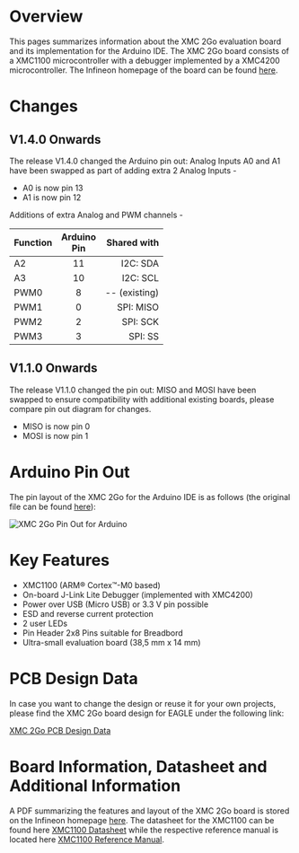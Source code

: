 # Overview
This pages summarizes information about the XMC 2Go evaluation board and its implementation for the Arduino IDE. The XMC 2Go board consists of a XMC1100 microcontroller with a debugger implemented by a XMC4200 microcontroller. The Infineon homepage of the board can be found [here](https://www.infineon.com/cms/de/product/evaluation-boards/KIT_XMC_2GO_XMC1100_V1/productType.html?productType=db3a304443537c4e01436ccecb5d154f#ispnTab9).

# Changes
## V1.4.0 Onwards
The release V1.4.0 changed the Arduino pin out: Analog Inputs A0 and A1 have been swapped as part of adding extra 2 Analog Inputs - 
* A0 is now pin 13
* A1 is now pin 12

Additions of extra Analog and PWM channels -

| Function |Arduino<br>Pin |Shared with|
|:---|:---:|---:|
|A2|11|I2C: SDA|
|A3|10|I2C: SCL|
|PWM0|8|-- (existing)|
|PWM1|0|SPI: MISO|
|PWM2|2|SPI: SCK|
|PWM3|3|SPI: SS|
## V1.1.0 Onwards
The release V1.1.0 changed the pin out: MISO and MOSI have been swapped to ensure compatibility with additional existing boards, please compare pin out diagram for changes.
* MISO is now pin 0
* MOSI is now pin 1

# Arduino Pin Out
The pin layout of the XMC 2Go for the Arduino IDE is as follows (the original file can be found [here](https://github.com/Infineon/Assets/blob/version-2.x/Pictures/XMC%202Go_PO_v2.png)):

![XMC 2Go Pin Out for Arduino](https://github.com/Infineon/Assets/blob/version-2.x/Pictures/XMC%202Go_PO_v2.png)

# Key Features
* XMC1100 (ARM® Cortex™-M0 based)
* On-board J-Link Lite Debugger (implemented with XMC4200)
* Power over USB (Micro USB) or 3.3 V pin possible
* ESD and reverse current protection
* 2 user LEDs
* Pin Header 2x8 Pins suitable for Breadbord
* Ultra-small evaluation board (38,5 mm x 14 mm)

# PCB Design Data
In case you want to change the design or reuse it for your own projects, please find the XMC 2Go board design for EAGLE under the following link:

[XMC 2Go PCB Design Data](https://www.infineon.com/dgdl/PCB_Sources_XMC_2Go_Kit_with_XMC1100-V1.zip?fileId=db3a3043444ee5dc014453d9d14f78cb&sd=t)

# Board Information, Datasheet and Additional Information
A PDF summarizing the features and layout of the XMC 2Go board is stored on the Infineon homepage [here](https://www.infineon.com/dgdl/Board_Users_Manual_XMC_2Go_Kit_with_XMC1100_R1.0.pdf?fileId=db3a3043444ee5dc014453d6c75078c6).
The datasheet for the XMC1100 can be found here [XMC1100 Datasheet](https://www.infineon.com/dgdl/Infineon-xmc1100_AB-DS-v01_08-EN.pdf?fileId=5546d4624a0bf290014a4bdaff9325bd) while the respective reference manual is located here [XMC1100 Reference Manual](https://www.infineon.com/dgdl/Infineon-xmc1100-AA_rm-UM-v01_01-EN.pdf?fileId=5546d46255dd933d0155e31753b077af).

